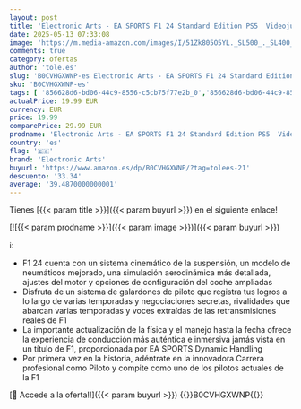 ```yaml
---
layout: post
title: 'Electronic Arts - EA SPORTS F1 24 Standard Edition PS5  Videojuegos  Castellano'
date: 2025-05-13 07:33:08
image: 'https://m.media-amazon.com/images/I/51Zk805O5YL._SL500_._SL400_.jpg'
comments: true
category: ofertas
author: 'tole.es'
slug: 'B0CVHGXWNP-es Electronic Arts - EA SPORTS F1 24 Standard Edition PS5...'
sku: 'B0CVHGXWNP-es'
tags: [ '856628d6-bd06-44c9-8556-c5cb75f77e2b_0','856628d6-bd06-44c9-8556-c5cb75f77e2b_2201','856628d6-bd06-44c9-8556-c5cb75f77e2b_3601','Arborist Merchandising Root','Hardware y juegos para PlayStation 5','Juegos para PlayStation 5','Preventa de Videojuegos','Self Service','Special Features Stores','Videojuegos','Videojuegos más esperados','electronic arts','ps5','🇪🇸', ]
actualPrice: 19.99 EUR
currency: EUR
price: 19.99
comparePrice: 29.99 EUR
prodname: 'Electronic Arts - EA SPORTS F1 24 Standard Edition PS5  Videojuegos  Castellano'
country: 'es'
flag: '🇪🇸'
brand: 'Electronic Arts'
buyurl: 'https://www.amazon.es/dp/B0CVHGXWNP/?tag=tolees-21'
descuento: '33.34'
average: '39.4870000000001'
---
```


Tienes [{{< param title >}}]({{< param buyurl >}}) en el siguiente enlace!

[![{{< param prodname >}}]({{< param image >}})]({{< param buyurl >}})

ℹ️:

- F1 24 cuenta con un sistema cinemático de la suspensión, un modelo de neumáticos mejorado, una simulación aerodinámica más detallada, ajustes del motor y opciones de configuración del coche ampliadas
- Disfruta de un sistema de galardones de piloto que registra tus logros a lo largo de varias temporadas y negociaciones secretas, rivalidades que abarcan varias temporadas y voces extraídas de las retransmisiones reales de F1
- La importante actualización de la física y el manejo hasta la fecha ofrece la experiencia de conducción más auténtica e inmersiva jamás vista en un título de F1, proporcionada por EA SPORTS Dynamic Handling
- Por primera vez en la historia, adéntrate en la innovadora Carrera profesional como Piloto y compite como uno de los pilotos actuales de la F1

[🛒 Accede a la oferta!!]({{< param buyurl >}})
{{<world>}}B0CVHGXWNP{{</world>}}
